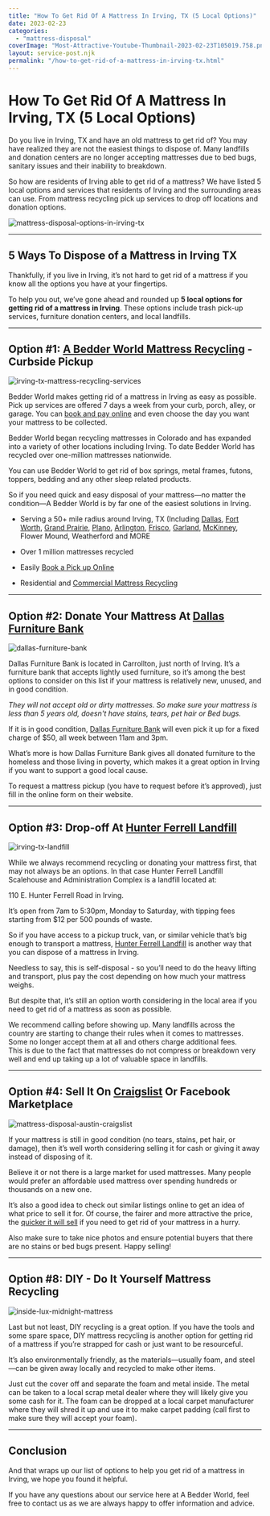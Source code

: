 ```yaml
---
title: "How To Get Rid Of A Mattress In Irving, TX (5 Local Options)"
date: 2023-02-23
categories: 
  - "mattress-disposal"
coverImage: "Most-Attractive-Youtube-Thumbnail-2023-02-23T105019.758.png"
layout: service-post.njk
permalink: "/how-to-get-rid-of-a-mattress-in-irving-tx.html"
---
```


# How To Get Rid Of A Mattress In Irving, TX (5 Local Options)

Do you live in Irving, TX and have an old mattress to get rid of? You may have realized they are not the easiest things to dispose of. Many landfills and donation centers are no longer accepting mattresses due to bed bugs, sanitary issues and their inability to breakdown.

So how are residents of Irving able to get rid of a mattress? We have listed 5 local options and services that residents of Irving and the surrounding areas can use. From mattress recycling pick up services to drop off locations and donation options.

![mattress-disposal-options-in-irving-tx](/filtered-images/Most-Attractive-Youtube-Thumbnail-2023-02-23T105019.758-1024x576.png)

* * *

## 5 Ways To Dispose of a Mattress in Irving TX

Thankfully, if you live in Irving, it’s not hard to get rid of a mattress if you know all the options you have at your fingertips.

To help you out, we’ve gone ahead and rounded up **5 local options for getting rid of a mattress in Irving**. These options include trash pick-up services, furniture donation centers, and local landfills.

* * *

## Option #1: [A Bedder World Mattress Recycling](https://www.abedderworld.com/Irving-TX) - Curbside Pickup

![irving-tx-mattress-recycling-services](/filtered-images/Screen-Shot-2023-02-23-at-10.22.18-AM-1024x487.png)

Bedder World makes getting rid of a mattress in Irving as easy as possible. Pick up services are offered 7 days a week from your curb, porch, alley, or garage. You can [book and pay online](https://www.abedderworld.com/Irving-TX) and even choose the day you want your mattress to be collected.

Bedder World began recycling mattresses in Colorado and has expanded into a variety of other locations including Irving. To date Bedder World has recycled over one-million mattresses nationwide.

You can use Bedder World to get rid of box springs, metal frames, futons, toppers, bedding and any other sleep related products.

So if you need quick and easy disposal of your mattress—no matter the condition—A Bedder World is by far one of the easiest solutions in Irving.

- Serving a 50+ mile radius around Irving, TX (Including [Dallas](https://www.abedderworld.com/dallas-mattress-disposal-options.html/), [Fort Worth](https://www.abedderworld.com/mattress-disposal-fort-worth/), [Grand Prairie](https://www.abedderworld.com/Grand-Prairie-TX), [Plano](https://www.abedderworld.com/how-to-get-rid-of-a-mattress-in-plano-tx.html/), [Arlington](https://www.abedderworld.com/how-to-get-rid-of-a-mattress-in-arlington-tx-local-options.html/), [Frisco](https://www.abedderworld.com/Frisco-TX), [Garland](https://www.abedderworld.com/garland-tx/), [McKinney](https://www.abedderworld.com/how-to-get-rid-of-a-mattress-in-mckinney-tx-5-local-options.html/), Flower Mound, Weatherford and MORE

- Over 1 million mattresses recycled

- Easily [Book a Pick up Online](https://www.abedderworld.com/Irving-TX)

- Residential and [Commercial Mattress Recycling](https://www.abedderworld.com/commercial/)

* * *

## Option #2: Donate Your Mattress At [Dallas Furniture Bank](https://www.dallasfurniturebank.org/)

![dallas-furniture-bank](/filtered-images/Screen-Shot-2023-02-23-at-10.38.15-AM.png)

Dallas Furniture Bank is located in Carrollton, just north of Irving. It’s a furniture bank that accepts lightly used furniture, so it’s among the best options to consider on this list if your mattress is relatively new, unused, and in good condition.

_They will not accept old or dirty mattresses. So make sure your mattress is less than 5 years old, doesn't have stains, tears, pet hair or Bed bugs._

If it is in good condition, [Dallas Furniture Bank](https://www.dallasfurniturebank.org/) will even pick it up for a fixed charge of $50, all week between 11am and 3pm.

What’s more is how Dallas Furniture Bank gives all donated furniture to the homeless and those living in poverty, which makes it a great option in Irving if you want to support a good local cause. 

To request a mattress pickup (you have to request before it’s approved), just fill in the online form on their website.

* * *

## Option #3: Drop-off At [Hunter Ferrell Landfill](http://cityofirving.org/545/Landfill-Administrative-Complex)

![irving-tx-landfill](/filtered-images/Document.jpeg)

While we always recommend recycling or donating your mattress first, that may not always be an options. In that case Hunter Ferrell Landfill Scalehouse and Administration Complex is a landfill located at:

110 E. Hunter Ferrell Road in Irving.

It’s open from 7am to 5:30pm, Monday to Saturday, with tipping fees starting from $12 per 500 pounds of waste.

So if you have access to a pickup truck, van, or similar vehicle that’s big enough to transport a mattress, [Hunter Ferrell Landfill](https://www.cityofirving.org/545/Landfill-Administrative-Complex) is another way that you can dispose of a mattress in Irving.

Needless to say, this is self-disposal - so you’ll need to do the heavy lifting and transport, plus pay the cost depending on how much your mattress weighs.

But despite that, it’s still an option worth considering in the local area if you need to get rid of a mattress as soon as possible.

We recommend calling before showing up. Many landfills across the country are starting to change their rules when it comes to mattresses. Some no longer accept them at all and others charge additional fees.  
This is due to the fact that mattresses do not compress or breakdown very well and end up taking up a lot of valuable space in landfills.

* * *

## Option #4: Sell It On [Craigslist](https://dallas.craigslist.org/) Or Facebook Marketplace

![mattress-disposal-austin-craigslist](/filtered-images/Screen-Shot-2019-12-11-at-8.06.07-AM-edited.png)

If your mattress is still in good condition (no tears, stains, pet hair, or damage), then it’s well worth considering selling it for cash or giving it away instead of disposing of it.

Believe it or not there is a large market for used mattresses. Many people would prefer an affordable used mattress over spending hundreds or thousands on a new one.

It’s also a good idea to check out similar listings online to get an idea of what price to sell it for. Of course, the fairer and more attractive the price, the [quicker it will sell](https://www.abedderworld.com/how-to-sell-used-mattresses.html/) if you need to get rid of your mattress in a hurry.

Also make sure to take nice photos and ensure potential buyers that there are no stains or bed bugs present. Happy selling!

* * *

## Option #8: DIY - Do It Yourself Mattress Recycling

![inside-lux-midnight-mattress](/filtered-images/IMG_3264-768x1024.jpeg)

Last but not least, DIY recycling is a great option. If you have the tools and some spare space, DIY mattress recycling is another option for getting rid of a mattress if you’re strapped for cash or just want to be resourceful.

It’s also environmentally friendly, as the materials—usually foam, and steel—can be given away locally and recycled to make other items.

Just cut the cover off and separate the foam and metal inside. The metal can be taken to a local scrap metal dealer where they will likely give you some cash for it. The foam can be dropped at a local carpet manufacturer where they will shred it up and use it to make carpet padding (call first to make sure they will accept your foam).

* * *

## **Conclusion**

And that wraps up our list of options to help you get rid of a mattress in Irving, we hope you found it helpful.

If you have any questions about our service here at A Bedder World, feel free to contact us as we are always happy to offer information and advice.
